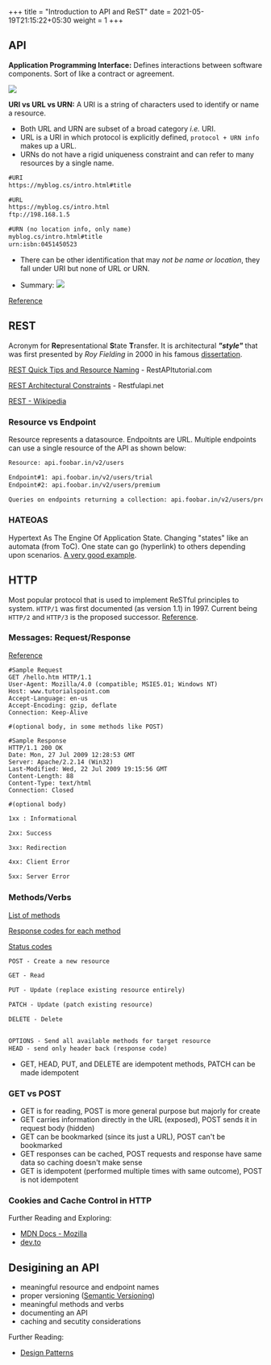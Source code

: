 +++
title = "Introduction to API and ReST"
date = 2021-05-19T21:15:22+05:30
weight = 1
+++

## API

**Application Programming Interface:** Defines interactions between software components. Sort of like a contract or agreement.

![](https://i.imgur.com/5Up9bKc.png)

**URI vs URL vs URN:** A URI is a string of characters used to identify or name a resource. 
- Both URL and URN are subset of a broad category _i.e._ URI. 
- URL is a URI in which protocol is explicitly defined, `protocol + URN info` makes up a URL.
- URNs do not have a rigid uniqueness constraint and can refer to many resources by a single name.

```txt
#URI
https://myblog.cs/intro.html#title

#URL
https://myblog.cs/intro.html
ftp://198.168.1.5

#URN (no location info, only name)
myblog.cs/intro.html#title
urn:isbn:0451450523
```

- There can be other identification that may _not be name or location_, they fall under URI but none of URL or URN.

- Summary:
![](https://i.imgur.com/2FzDFVE.png)

[Reference](https://stackoverflow.com/questions/176264/what-is-the-difference-between-a-uri-a-url-and-a-urn)

## REST
Acronym for **Re**presentational **S**tate **T**ransfer. It is architectural **_"style"_** that was first presented by _Roy Fielding_ in 2000 in his famous [dissertation](https://www.ics.uci.edu/~fielding/pubs/dissertation/rest_arch_style.htm).

[REST Quick Tips and Resource Naming](https://www.restapitutorial.com/) - RestAPItutorial.com

[REST Architectural Constraints](https://restfulapi.net/) - Restfulapi.net

[REST - Wikipedia](https://en.wikipedia.org/wiki/Representational_state_transfer)

### Resource vs Endpoint
Resource represents a datasource. Endpoitnts are URL. Multiple endpoints can use a single resource of the API as shown below:
```txt
Resource: api.foobar.in/v2/users

Endpoint#1: api.foobar.in/v2/users/trial
Endpoint#2: api.foobar.in/v2/users/premium

Queries on endpoints returning a collection: api.foobar.in/v2/users/premium?sort=name_asc
```

### HATEOAS
Hypertext As The Engine Of Application State. Changing "states" like an automata (from ToC). One state can go (hyperlink) to others depending upon scenarios.
[A very good example](https://restcookbook.com/Basics/hateoas/).

## HTTP
Most popular protocol that is used to implement ReSTful principles to system. `HTTP/1` was first documented (as version 1.1) in 1997. Current being `HTTP/2` and `HTTP/3`  is the proposed successor. [Reference](https://developer.mozilla.org/en-US/docs/Web/HTTP).

### Messages: Request/Response
[Reference](https://www.tutorialspoint.com/http/http_requests.htm)

```http
#Sample Request
GET /hello.htm HTTP/1.1
User-Agent: Mozilla/4.0 (compatible; MSIE5.01; Windows NT)
Host: www.tutorialspoint.com
Accept-Language: en-us
Accept-Encoding: gzip, deflate
Connection: Keep-Alive

#(optional body, in some methods like POST)
```

```http
#Sample Response
HTTP/1.1 200 OK
Date: Mon, 27 Jul 2009 12:28:53 GMT
Server: Apache/2.2.14 (Win32)
Last-Modified: Wed, 22 Jul 2009 19:15:56 GMT
Content-Length: 88
Content-Type: text/html
Connection: Closed

#(optional body)
```

```txt
1xx : Informational

2xx: Success

3xx: Redirection

4xx: Client Error

5xx: Server Error
```

### Methods/Verbs
[List of methods](https://www.tutorialspoint.com/http/http_methods.htm)

[Response codes for each method](https://restfulapi.net/http-methods/)

[Status codes](https://restfulapi.net/http-status-codes/)

```txt
POST - Create a new resource

GET - Read

PUT - Update (replace existing resource entirely)

PATCH - Update (patch existing resource)

DELETE - Delete


OPTIONS - Send all available methods for target resource
HEAD - send only header back (response code)
```

- GET, HEAD, PUT, and DELETE are idempotent methods, PATCH can be made idempotent


### GET vs POST
- GET is for reading, POST is more general purpose but majorly for create
- GET carries information directly in the URL (exposed), POST sends it in request body (hidden)
- GET can be bookmarked (since its just a URL), POST can't be bookmarked
- GET responses can be cached, POST requests and response have same data so caching doesn't make sense
- GET is idempotent (performed multiple times with same outcome), POST is not idempotent

### Cookies and Cache Control in HTTP
Further Reading and Exploring:
- [MDN Docs - Mozilla](https://developer.mozilla.org/en-US/docs/Web/HTTP)
- [dev.to](https://dev.to/ender_minyard/full-stack-developer-s-roadmap-2k12)

## Desigining an API
- meaningful resource and endpoint names
- proper versioning ([Semantic Versioning](https://semver.org/))
- meaningful methods and verbs
- documenting an API
- caching and secutity considerations

Further Reading:
- [Design Patterns](https://youtube.com/playlist?list=PLF206E906175C7E07)
